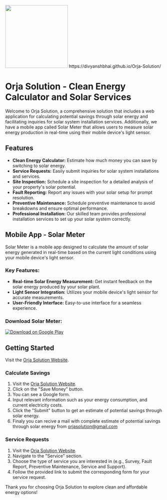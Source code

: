 <img src="https://divyanshbhai.github.io/Orja-Solution/orjalogo.png" width="200px">
https://divyanshbhai.github.io/Orja-Solution/

# Orja Solution - Clean Energy Calculator and Solar Services

Welcome to Orja Solution, a comprehensive solution that includes a web application for calculating potential savings through solar energy and facilitating inquiries for solar system installation services. Additionally, we have a mobile app called Solar Meter that allows users to measure solar energy production in real-time using their mobile device's light sensor.

## Features

- **Clean Energy Calculator:** Estimate how much money you can save by switching to solar energy.
- **Service Requests:** Easily submit inquiries for solar system installations and services.
- **Site Inspection:** Schedule a site inspection for a detailed analysis of your property's solar potential.
- **Fault Reporting:** Report any issues with your solar setup for prompt resolution.
- **Preventive Maintenance:** Schedule preventive maintenance to avoid breakdowns and ensure optimal performance.
- **Professional Installation:** Our skilled team provides professional installation services to set up your solar system correctly.

## Mobile App - Solar Meter

Solar Meter is a mobile app designed to calculate the amount of solar energy generated in real-time based on the current light conditions using your mobile device's light sensor.

### Key Features:

- **Real-time Solar Energy Measurement:** Get instant feedback on the solar energy produced by your solar plant.
- **Light Sensor Integration:** Utilizes your mobile device's light sensor for accurate measurements.
- **User-Friendly Interface:** Easy-to-use interface for a seamless experience.

### Download Solar Meter:

[![Download on Google Play](https://gaanap.com/assets/images/googlestore.png)](https://play.google.com/store/apps/details?id=solarradiationmeter.orjasolution.app)


## Getting Started
Visit the [Orja Solution Website](https://divyanshbhai.github.io/Orja-Solution/).

### Calculate Savings

1. Visit the [Orja Solution Website](https://divyanshbhai.github.io/Orja-Solution/).
2. Click on the "Save Money" button.
3. You can see a Google form.
4. Input relevant information such as your energy consumption, and current electricity costs.
5. Click the "Submit" button to get an estimate of potential savings through solar energy.
6. Finaly you can recive a mail with complete estimate of potential savings through solar energy from orjasolution@gmail.com

### Service Requests

1. Visit the [Orja Solution Website](https://divyanshbhai.github.io/Orja-Solution/).
2. Navigate to the "Service" section.
3. Choose the type of service you are interested in (e.g., Survey, Fault Report, Preventive Maintenance, Service and Support).
4. Follow the provided link to submit the corresponding form for your service request.

Thank you for choosing Orja Solution to explore clean and affordable energy options!
